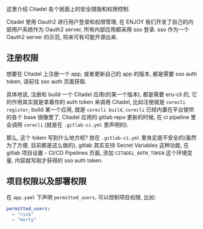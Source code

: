 这里介绍 Citadel 各个层面上的安全措施和权限控制.

Citadel 使用 Oauth2 进行用户登录和权限管理, 在 ENJOY 我们开发了自己的内部用户系统作为 Oauth2 server, 所有内部应用都采用 sso 登录. sso 作为一个 Oauth2 server 的示范, 将来可有可能开源出来.

## 注册权限

想要在 Citadel 上注册一个 app, 或者更新自己的 app 的版本, 都是需要 sso auth token, 请前往 sso auth 页面获取. 

具体地说, 注册和 build 一个 Citadel 应用(的某一个版本), 都是需要 eru-cli 的, 它的作用其实就是拿着你的 auth token 来调用 Citadel, 比如注册就是 `corecli register`,  build 某一个应用, 就是 `corecli build`,  `corecli` 已经内置在平台提供的各个 base 镜像里了, Citadel 应用的 gitlab repo 更新的时候, 在 ci pipeline 里会调用 `corecli` (就是在 `.gitlab-ci.yml` 里声明的).

那么, 这个 token 写到什么地方呢? 放在 `.gitlab-ci.yml` 里肯定是不安全的(虽然为了方便, 目前都是这么做的), gitlab 其实支持 Secret Variables 这种功能, 在 gitlab 项目设置 - CI/CD Pipelines 页面, 添加 `CITADEL_AUTH_TOKEN` 这个环境变量, 内容就写刚才获得的 sso auth token.

## 项目权限以及部署权限

在 `app.yaml` 下声明 `permitted_users`, 可以控制项目权限, 比如:

```yaml
permitted_users:
  - "rick"
  - "morty"
```
